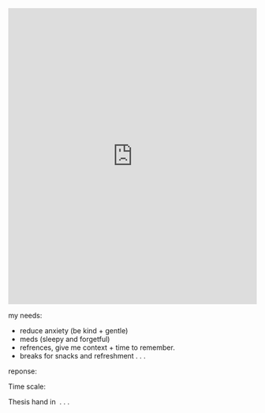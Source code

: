 
<iframe name="embed_readwrite" src="https://pad.vvvvvvaria.org/thesis_access?showControls=true&showChat=flse&showLineNumbers=true&useMonospaceFont=false" width="100%" height="600" frameborder="0"></iframe>

  
my needs:
- reduce anxiety (be kind + gentle)
- meds (sleepy and forgetful)
- refrences, give me context + time to remember.
- breaks for snacks and refreshment . . . 

  

reponse:

  

  

Time scale:

  

  

  

Thesis hand in  . . .